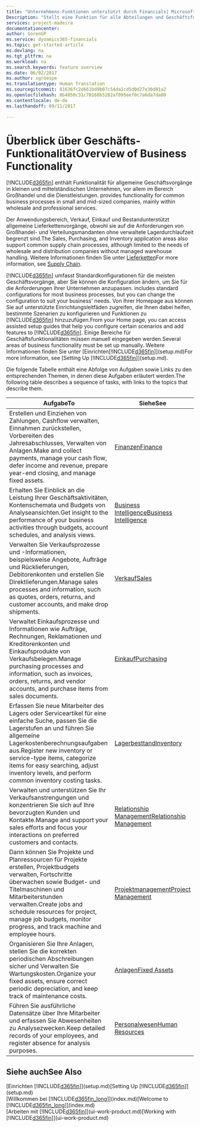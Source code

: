 ```yaml
---
title: "Unternehmens-Funktionen unterstützt durch Financials| Microsoft Docs"
Description: "Stellt eine Funktion für alle Abteilungen und Geschäftsfunktionen bereit, die durch Anwendungsbereichen wie z. B. Finanzen, Lager und Projektmanagement unterstützt werden."
services: project-madeira
documentationcenter: 
author: SorenGP
ms.service: dynamics365-financials
ms.topic: get-started-article
ms.devlang: na
ms.tgt_pltfrm: na
ms.workload: na
ms.search.keywords: feature overview
ms.date: 06/02/2017
ms.author: sgroespe
ms.translationtype: Human Translation
ms.sourcegitcommit: 81636fc2e661bd9b07c54da1cd5d0d27e30d01a2
ms.openlocfilehash: 8b4050c31c70168b5282af095eef0c7a6da7da00
ms.contentlocale: de-de
ms.lasthandoff: 09/11/2017

---
```

# <a name="overview-of-business-functionality"></a><span data-ttu-id="6cef7-103">Überblick über Geschäfts-Funktionalität</span><span class="sxs-lookup"><span data-stu-id="6cef7-103">Overview of Business Functionality</span></span>
[!INCLUDE[d365fin](includes/d365fin_md.md)]<span data-ttu-id="6cef7-104"> enthält Funktionalität für allgemeine Geschäftsvorgänge in kleinen und mittelständischen Unternehmen, vor allem im Bereich Großhandel und die Dienstleistungen.</span><span class="sxs-lookup"><span data-stu-id="6cef7-104"> provides functionality for common business processes in small and mid-sized companies, mainly within wholesale and professional services.</span></span>

<span data-ttu-id="6cef7-105">Der Anwendungsbereich, Verkauf, Einkauf und Bestandunterstützt allgemeine Lieferkettenvorgänge, obwohl sie auf die Anforderungen von Großhandel- und Verteilungsmandanten ohne verwaltete Lagerdurchlaufzeit begrenzt sind.</span><span class="sxs-lookup"><span data-stu-id="6cef7-105">The Sales, Purchasing, and Inventory application areas also support common supply chain processes, although limited to the needs of wholesale and distribution companies without managed warehouse handling.</span></span> <span data-ttu-id="6cef7-106">Weitere Informationen finden Sie unter [Lieferketten](madeira-supply-chain.md)</span><span class="sxs-lookup"><span data-stu-id="6cef7-106">For more information, see [Supply Chain](madeira-supply-chain.md).</span></span>

[!INCLUDE[d365fin](includes/d365fin_md.md)]<span data-ttu-id="6cef7-107"> umfasst Standardkonfigurationen für die meisten Geschäftsvorgänge, aber Sie können die Konfiguration ändern, um Sie für die Anforderungen Ihrer Unternehmen anzupassen.</span><span class="sxs-lookup"><span data-stu-id="6cef7-107"> includes standard configurations for most business processes, but you can change the configuration to suit your business' needs.</span></span> <span data-ttu-id="6cef7-108">Von Ihrer Homepage aus können Sie auf unterstützte Einrichtungsleitfäden zugreifen, die Ihnen dabei helfen, bestimmte Szenarien zu konfigurieren und Funktionen zu [!INCLUDE[d365fin](includes/d365fin_md.md)] hinzuzufügen.</span><span class="sxs-lookup"><span data-stu-id="6cef7-108">From your Home page, you can access assisted setup guides that help you configure certain scenarios and add features to [!INCLUDE[d365fin](includes/d365fin_md.md)].</span></span> <span data-ttu-id="6cef7-109">Einige Bereiche für Geschäftsfunktionalitäten müssen manuell eingegeben werden.</span><span class="sxs-lookup"><span data-stu-id="6cef7-109">Several areas of business functionality must be set up manually.</span></span> <span data-ttu-id="6cef7-110">Weitere Informationen finden Sie unter [Einrichten[!INCLUDE[d365fin](includes/d365fin_md.md)]](setup.md)</span><span class="sxs-lookup"><span data-stu-id="6cef7-110">For more information, see [Setting Up [!INCLUDE[d365fin](includes/d365fin_md.md)]](setup.md).</span></span>

<span data-ttu-id="6cef7-111">Die folgende Tabelle enthält eine Abfolge von Aufgaben sowie Links zu den entsprechenden Themen, in denen diese Aufgaben erläutert werden.</span><span class="sxs-lookup"><span data-stu-id="6cef7-111">The following table describes a sequence of tasks, with links to the topics that describe them.</span></span>

| <span data-ttu-id="6cef7-112">Aufgabe</span><span class="sxs-lookup"><span data-stu-id="6cef7-112">To</span></span> | <span data-ttu-id="6cef7-113">Siehe</span><span class="sxs-lookup"><span data-stu-id="6cef7-113">See</span></span> |
| --- | --- |
| <span data-ttu-id="6cef7-114">Erstellen und Einziehen von Zahlungen, Cashflow verwalten, Einnahmen zurückstellen, Vorbereiten des Jahresabschlusses, Verwalten von Anlagen.</span><span class="sxs-lookup"><span data-stu-id="6cef7-114">Make and collect payments, manage your cash flow, defer income and revenue, prepare year-end closing, and manage fixed assets.</span></span> |[<span data-ttu-id="6cef7-115">Finanzen</span><span class="sxs-lookup"><span data-stu-id="6cef7-115">Finance</span></span>](finance.md) |
|<span data-ttu-id="6cef7-116">Erhalten Sie Einblick an die Leistung Ihrer Geschäftsaktivitäten, Kontenschemata und Budgets von Analyseansichten.</span><span class="sxs-lookup"><span data-stu-id="6cef7-116">Get insight to the performance of your business activities through budgets, account schedules, and analysis views.</span></span>|[<span data-ttu-id="6cef7-117">Business Intelligence</span><span class="sxs-lookup"><span data-stu-id="6cef7-117">Business Intelligence</span></span>](bi.md)|
| <span data-ttu-id="6cef7-118">Verwalten Sie Verkaufsprozesse und -Informationen, beispielsweise Angebote, Aufträge und Rücklieferungen, Debitorenkonten und erstellen Sie Direktlieferungen.</span><span class="sxs-lookup"><span data-stu-id="6cef7-118">Manage sales processes and information, such as quotes, orders, returns, and customer accounts, and make drop shipments.</span></span> |[<span data-ttu-id="6cef7-119">Verkauf</span><span class="sxs-lookup"><span data-stu-id="6cef7-119">Sales</span></span>](sales-manage-sales.md) |
| <span data-ttu-id="6cef7-120">Verwaltet Einkaufsprozesse und Informationen wie Aufträge, Rechnungen, Reklamationen und Kreditorenkonten und Einkaufsprodukte von Verkaufsbelegen.</span><span class="sxs-lookup"><span data-stu-id="6cef7-120">Manage purchasing processes and information, such as invoices, orders, returns, and vendor accounts, and purchase items from sales documents.</span></span> |[<span data-ttu-id="6cef7-121">Einkauf</span><span class="sxs-lookup"><span data-stu-id="6cef7-121">Purchasing</span></span>](purchasing-manage-purchasing.md) |
| <span data-ttu-id="6cef7-122">Erfassen Sie neue Mitarbeiter des Lagers oder Serviceartikel für eine einfache Suche, passen Sie die Lagerstufen an und führen Sie allgemeine Lagerkostenberechnungsaufgaben aus.</span><span class="sxs-lookup"><span data-stu-id="6cef7-122">Register new inventory or service-type items, categorize items for easy searching, adjust inventory levels, and perform common inventory costing tasks.</span></span> |[<span data-ttu-id="6cef7-123">Lagerbesttand</span><span class="sxs-lookup"><span data-stu-id="6cef7-123">Inventory</span></span>](inventory-manage-inventory.md) |
| <span data-ttu-id="6cef7-124">Verwalten und unterstützen Sie Ihr Verkaufsanstrengungen und konzentrieren Sie sich auf Ihre bevorzugten Kunden und Kontakte.</span><span class="sxs-lookup"><span data-stu-id="6cef7-124">Manage and support your sales efforts and focus your interactions on preferred customers and contacts.</span></span> |[<span data-ttu-id="6cef7-125">Relationship Management</span><span class="sxs-lookup"><span data-stu-id="6cef7-125">Relationship Management</span></span>](marketing-relationship-management.md) |
| <span data-ttu-id="6cef7-126">Dann können Sie Projekte und Planressourcen für Projekte erstellen, Projektbudgets verwalten, Fortschritte überwachen sowie Budget- und Titelmaschinen und Mitarbeiterstunden verwalten.</span><span class="sxs-lookup"><span data-stu-id="6cef7-126">Create jobs and schedule resources for project, manage job budgets, monitor progress, and track machine and employee hours.</span></span> |[<span data-ttu-id="6cef7-127">Projektmanagement</span><span class="sxs-lookup"><span data-stu-id="6cef7-127">Project Management</span></span>](projects-manage-projects.md) |
| <span data-ttu-id="6cef7-128">Organisieren Sie Ihre Anlagen, stellen Sie die korrekten periodischen Abschreibungen sicher und Verwalten Sie Wartungskosten.</span><span class="sxs-lookup"><span data-stu-id="6cef7-128">Organize your fixed assets, ensure correct periodic depreciation, and keep track of maintenance costs.</span></span> |[<span data-ttu-id="6cef7-129">Anlagen</span><span class="sxs-lookup"><span data-stu-id="6cef7-129">Fixed Assets</span></span>](fa-manage.md) |
| <span data-ttu-id="6cef7-130">Führen Sie ausführliche Datensätze über Ihre Mitarbeiter und erfassen Sie Abwesenheiten zu Analysezwecken.</span><span class="sxs-lookup"><span data-stu-id="6cef7-130">Keep detailed records of your employees, and register absence for analysis purposes.</span></span> |[<span data-ttu-id="6cef7-131">Personalwesen</span><span class="sxs-lookup"><span data-stu-id="6cef7-131">Human Resources</span></span>](hr-manage-human-resources.md) |

## <a name="see-also"></a><span data-ttu-id="6cef7-132">Siehe auch</span><span class="sxs-lookup"><span data-stu-id="6cef7-132">See Also</span></span>
<span data-ttu-id="6cef7-133">[Einrichten [!INCLUDE[d365fin](includes/d365fin_md.md)]](setup.md)</span><span class="sxs-lookup"><span data-stu-id="6cef7-133">[Setting Up [!INCLUDE[d365fin](includes/d365fin_md.md)]](setup.md)</span></span>  
<span data-ttu-id="6cef7-134">[Willkommen bei [!INCLUDE[d365fin_long](includes/d365fin_long_md.md)]](index.md)</span><span class="sxs-lookup"><span data-stu-id="6cef7-134">[Welcome to [!INCLUDE[d365fin_long](includes/d365fin_long_md.md)]](index.md)</span></span>  
<span data-ttu-id="6cef7-135">[Arbeiten mit [!INCLUDE[d365fin](includes/d365fin_md.md)]](ui-work-product.md)</span><span class="sxs-lookup"><span data-stu-id="6cef7-135">[Working with [!INCLUDE[d365fin](includes/d365fin_md.md)]](ui-work-product.md)</span></span>  

